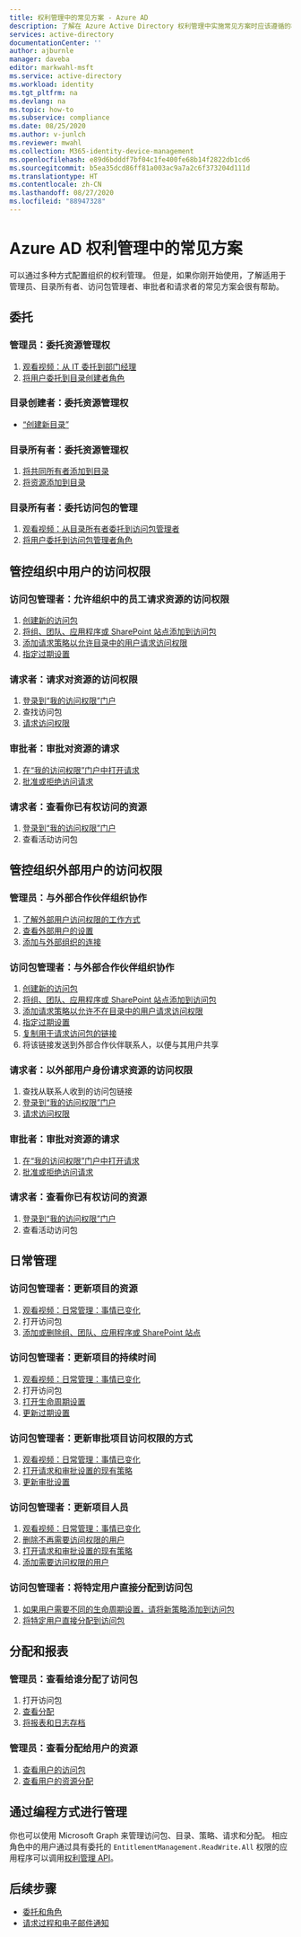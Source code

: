 ```yaml
---
title: 权利管理中的常见方案 - Azure AD
description: 了解在 Azure Active Directory 权利管理中实施常见方案时应该遵循的概要步骤。
services: active-directory
documentationCenter: ''
author: ajburnle
manager: daveba
editor: markwahl-msft
ms.service: active-directory
ms.workload: identity
ms.tgt_pltfrm: na
ms.devlang: na
ms.topic: how-to
ms.subservice: compliance
ms.date: 08/25/2020
ms.author: v-junlch
ms.reviewer: mwahl
ms.collection: M365-identity-device-management
ms.openlocfilehash: e89d6bdddf7bf04c1fe400fe68b14f2822db1cd6
ms.sourcegitcommit: b5ea35dcd86ff81a003ac9a7a2c6f373204d111d
ms.translationtype: HT
ms.contentlocale: zh-CN
ms.lasthandoff: 08/27/2020
ms.locfileid: "88947328"
---
```

# <a name="common-scenarios-in-azure-ad-entitlement-management"></a>Azure AD 权利管理中的常见方案

可以通过多种方式配置组织的权利管理。 但是，如果你刚开始使用，了解适用于管理员、目录所有者、访问包管理者、审批者和请求者的常见方案会很有帮助。

## <a name="delegate"></a>委托

### <a name="administrator-delegate-management-of-resources"></a>管理员：委托资源管理权

1. [观看视频：从 IT 委托到部门经理](https://www.microsoft.com/videoplayer/embed/RE3Lq00)
1. [将用户委托到目录创建者角色](entitlement-management-delegate-catalog.md)

### <a name="catalog-creator-delegate-management-of-resources"></a>目录创建者：委托资源管理权

- [“创建新目录”](entitlement-management-catalog-create.md#create-a-catalog)

### <a name="catalog-owner-delegate-management-of-resources"></a>目录所有者：委托资源管理权

1. [将共同所有者添加到目录](entitlement-management-catalog-create.md#add-additional-catalog-owners)
1. [将资源添加到目录](entitlement-management-catalog-create.md#add-resources-to-a-catalog)

### <a name="catalog-owner-delegate-management-of-access-packages"></a>目录所有者：委托访问包的管理

1. [观看视频：从目录所有者委托到访问包管理者](https://www.microsoft.com/videoplayer/embed/RE3Lq08)
1. [将用户委托到访问包管理者角色](entitlement-management-delegate-managers.md)

## <a name="govern-access-for-users-in-your-organization"></a>管控组织中用户的访问权限

### <a name="access-package-manager-allow-employees-in-your-organization-to-request-access-to-resources"></a>访问包管理者：允许组织中的员工请求资源的访问权限

1. [创建新的访问包](entitlement-management-access-package-create.md#start-new-access-package)
1. [将组、团队、应用程序或 SharePoint 站点添加到访问包](entitlement-management-access-package-create.md#resource-roles)
1. [添加请求策略以允许目录中的用户请求访问权限](entitlement-management-access-package-create.md#for-users-in-your-directory)
1. [指定过期设置](entitlement-management-access-package-create.md#lifecycle)

### <a name="requestor-request-access-to-resources"></a>请求者：请求对资源的访问权限

1. [登录到“我的访问权限”门户](entitlement-management-request-access.md#sign-in-to-the-my-access-portal)
1. 查找访问包
1. [请求访问权限](entitlement-management-request-access.md#request-an-access-package)

### <a name="approver-approve-requests-to-resources"></a>审批者：审批对资源的请求

1. [在“我的访问权限”门户中打开请求](entitlement-management-request-approve.md#open-request)
1. [批准或拒绝访问请求](entitlement-management-request-approve.md#approve-or-deny-request)

### <a name="requestor-view-the-resources-you-already-have-access-to"></a>请求者：查看你已有权访问的资源

1. [登录到“我的访问权限”门户](entitlement-management-request-access.md#sign-in-to-the-my-access-portal)
1. 查看活动访问包

## <a name="govern-access-for-users-outside-your-organization"></a>管控组织外部用户的访问权限

### <a name="administrator-collaborate-with-an-external-partner-organization"></a>管理员：与外部合作伙伴组织协作

1. [了解外部用户访问权限的工作方式](entitlement-management-external-users.md#how-access-works-for-external-users)
1. [查看外部用户的设置](entitlement-management-external-users.md#settings-for-external-users)
1. [添加与外部组织的连接](entitlement-management-organization.md)

### <a name="access-package-manager-collaborate-with-an-external-partner-organization"></a>访问包管理者：与外部合作伙伴组织协作

1. [创建新的访问包](entitlement-management-access-package-create.md#start-new-access-package)
1. [将组、团队、应用程序或 SharePoint 站点添加到访问包](entitlement-management-access-package-resources.md#add-resource-roles)
1. [添加请求策略以允许不在目录中的用户请求访问权限](entitlement-management-access-package-request-policy.md#for-users-not-in-your-directory)
1. [指定过期设置](entitlement-management-access-package-create.md#lifecycle)
1. [复制用于请求访问包的链接](entitlement-management-access-package-settings.md)
1. 将该链接发送到外部合作伙伴联系人，以便与其用户共享

### <a name="requestor-request-access-to-resources-as-an-external-user"></a>请求者：以外部用户身份请求资源的访问权限

1. 查找从联系人收到的访问包链接
1. [登录到“我的访问权限”门户](entitlement-management-request-access.md#sign-in-to-the-my-access-portal)
1. [请求访问权限](entitlement-management-request-access.md#request-an-access-package)

### <a name="approver-approve-requests-to-resources"></a>审批者：审批对资源的请求

1. [在“我的访问权限”门户中打开请求](entitlement-management-request-approve.md#open-request)
1. [批准或拒绝访问请求](entitlement-management-request-approve.md#approve-or-deny-request)

### <a name="requestor-view-the-resources-your-already-have-access-to"></a>请求者：查看你已有权访问的资源

1. [登录到“我的访问权限”门户](entitlement-management-request-access.md#sign-in-to-the-my-access-portal)
1. 查看活动访问包

## <a name="day-to-day-management"></a>日常管理

### <a name="access-package-manager-update-the-resources-for-a-project"></a>访问包管理者：更新项目的资源

1. [观看视频：日常管理：事情已变化](https://www.microsoft.com/videoplayer/embed/RE3LD4Z)
1. 打开访问包
1. [添加或删除组、团队、应用程序或 SharePoint 站点](entitlement-management-access-package-resources.md#add-resource-roles)

### <a name="access-package-manager-update-the-duration-for-a-project"></a>访问包管理者：更新项目的持续时间

1. [观看视频：日常管理：事情已变化](https://www.microsoft.com/videoplayer/embed/RE3LD4Z)
1. 打开访问包
1. [打开生命周期设置](entitlement-management-access-package-lifecycle-policy.md#open-lifecycle-settings)
1. [更新过期设置](entitlement-management-access-package-lifecycle-policy.md#lifecycle)

### <a name="access-package-manager-update-how-access-is-approved-for-a-project"></a>访问包管理者：更新审批项目访问权限的方式

1. [观看视频：日常管理：事情已变化](https://www.microsoft.com/videoplayer/embed/RE3LD4Z)
1. [打开请求和审批设置的现有策略](entitlement-management-access-package-request-policy.md#open-an-existing-policy-of-request-and-approval-settings)
1. [更新审批设置](entitlement-management-access-package-request-policy.md#approval)

### <a name="access-package-manager-update-the-people-for-a-project"></a>访问包管理者：更新项目人员

1. [观看视频：日常管理：事情已变化](https://www.microsoft.com/videoplayer/embed/RE3LD4Z)
1. [删除不再需要访问权限的用户](entitlement-management-access-package-assignments.md)
1. [打开请求和审批设置的现有策略](entitlement-management-access-package-request-policy.md#open-an-existing-policy-of-request-and-approval-settings)
1. [添加需要访问权限的用户](entitlement-management-access-package-request-policy.md#for-users-in-your-directory)

### <a name="access-package-manager-directly-assign-specific-users-to-an-access-package"></a>访问包管理者：将特定用户直接分配到访问包

1. [如果用户需要不同的生命周期设置，请将新策略添加到访问包](entitlement-management-access-package-request-policy.md#add-a-new-policy-of-request-and-approval-settings)
1. [将特定用户直接分配到访问包](entitlement-management-access-package-assignments.md#directly-assign-a-user)

## <a name="assignments-and-reports"></a>分配和报表

### <a name="administrator-view-who-has-assignments-to-an-access-package"></a>管理员：查看给谁分配了访问包

1. 打开访问包
1. [查看分配](entitlement-management-access-package-assignments.md#view-who-has-an-assignment)
1. [将报表和日志存档](entitlement-management-logs-and-reporting.md)

### <a name="administrator-view-resources-assigned-to-users"></a>管理员：查看分配给用户的资源

1. [查看用户的访问包](entitlement-management-reports.md#view-access-packages-for-a-user)
1. [查看用户的资源分配](entitlement-management-reports.md#view-resource-assignments-for-a-user)

## <a name="programmatic-administration"></a>通过编程方式进行管理

你也可以使用 Microsoft Graph 来管理访问包、目录、策略、请求和分配。  相应角色中的用户通过具有委托的 `EntitlementManagement.ReadWrite.All` 权限的应用程序可以调用[权利管理 API](https://docs.microsoft.com/graph/api/resources/entitlementmanagement-root?view=graph-rest-beta)。

## <a name="next-steps"></a>后续步骤

- [委托和角色](entitlement-management-delegate.md)
- [请求过程和电子邮件通知](entitlement-management-process.md)

